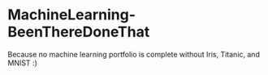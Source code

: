 # MachineLearning-BeenThereDoneThat
Because no machine learning portfolio is complete without Iris, Titanic, and MNIST :)
